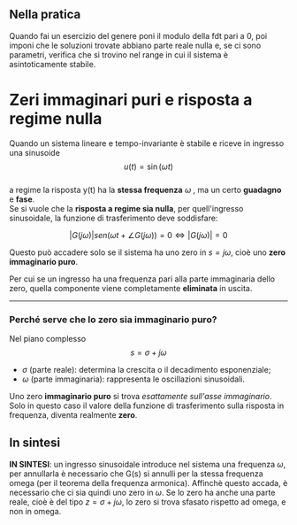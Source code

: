 ## Nella pratica

Quando fai un esercizio del genere poni il modulo della fdt pari a 0, poi imponi che le soluzioni trovate abbiano parte reale nulla e, se ci sono parametri, verifica che si trovino nel range in cui il sistema è asintoticamente stabile.

# Zeri immaginari puri e risposta a regime nulla

Quando un sistema lineare e tempo-invariante è stabile e riceve in ingresso una sinusoide  
$$ u(t) = \sin(\omega t) $$  
a regime la risposta  y(t)  ha la **stessa frequenza**  $\omega$ , ma un certo **guadagno** e **fase**.  
Se si vuole che la **risposta a regime sia nulla**, per quell'ingresso sinusoidale, la funzione di trasferimento deve soddisfare:

$$ |G(j\omega)|sen(\omega t + \angle{G(j\omega)} ) = 0 \Leftrightarrow |G(j\omega)| = 0 $$

Questo può accadere solo se il sistema ha uno zero in  $s = j\omega$, cioè uno **zero immaginario puro**.  

Per cui se un ingresso ha una frequenza pari alla parte immaginaria dello zero, quella componente viene completamente **eliminata** in uscita.

---

### Perché serve che lo zero sia immaginario puro?

Nel piano complesso $$ s = \sigma + j\omega $$
- $\sigma$  (parte reale): determina la crescita o il decadimento esponenziale;
- $\omega$  (parte immaginaria): rappresenta le oscillazioni sinusoidali.

Uno zero **immaginario puro** si trova *esattamente sull'asse immaginario*.  Solo in questo caso il valore della funzione di trasferimento sulla risposta in frequenza,  diventa realmente **zero**.

## In sintesi

**IN SINTESI**: un ingresso sinusoidale introduce nel sistema una frequenza $\omega$, per annullarla è necessario che G(s) si annulli per la stessa frequenza omega (per il teorema della frequenza armonica). Affinchè questo accada, è necessario che ci sia quindi uno zero in $\omega$. Se lo zero ha anche una parte reale, cioè è del tipo $z = \sigma + j\omega$, lo zero si trova sfasato rispetto ad omega, e non in omega.



